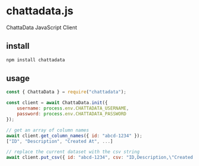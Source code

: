 # chattadata.js
ChattaData JavaScript Client

## install
```sh
npm install chattadata
```

## usage
```js
const { ChattaData } = require("chattadata");

const client = await ChattaData.init({
    username: process.env.CHATTADATA_USERNAME,
    password: process.env.CHATTADATA_PASSWORD
});

// get an array of column names
await client.get_column_names({ id: "abcd-1234" });
["ID", "Description", "Created At", ...]

// replace the current dataset with the csv string
await client.put_csv({ id: "abcd-1234", csv: "ID,Description,\"Created At\"..." });
```